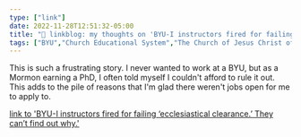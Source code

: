 ```yaml
---
type: ["link"]
date: 2022-11-28T12:51:32-05:00
title: "🔗 linkblog: my thoughts on 'BYU-I instructors fired for failing ‘ecclesiastical clearance.’ They can’t find out why.'"
tags: ["BYU","Church Educational System","The Church of Jesus Christ of Latter-day Saints"]
---
```

This is such a frustrating story. I never wanted to work at a BYU, but as a Mormon earning a PhD, I often told myself I couldn't afford to rule it out. This adds to the pile of reasons that I'm glad there weren't jobs open for me to apply to.  
 

[link to 'BYU-I instructors fired for failing ‘ecclesiastical clearance.’ They can’t find out why.'](https://www.sltrib.com/religion/2022/11/28/byu-i-instructors-fired-failing/)
